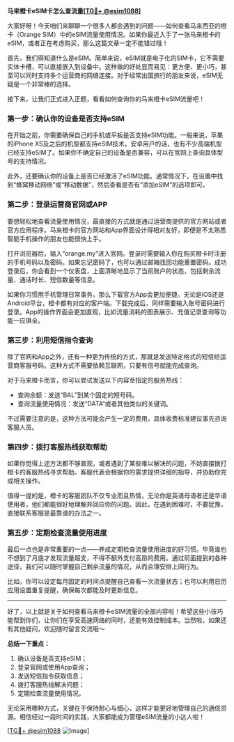 **马来橙卡eSIM卡怎么查流量[[TG💪+ @esim1088](https://t.me/s/esim1088)]**

大家好呀！今天咱们来聊聊一个很多人都会遇到的问题——如何查看马来西亚的橙卡（Orange SIM）中的eSIM流量使用情况。如果你最近入手了一张马来橙卡的eSIM，或者正在考虑购买，那么这篇文章一定不能错过哦！

首先，我们得知道什么是eSIM。简单来说，eSIM就是电子化的SIM卡，它不需要实体卡槽，可以直接嵌入到设备中。这样做的好处显而易见：更方便、更小巧，甚至可以同时支持多个运营商的网络连接。对于经常出国旅行的朋友来说，eSIM无疑是一个非常棒的选择。

接下来，让我们正式进入正题，看看如何查询你的马来橙卡eSIM流量吧！

### **第一步：确认你的设备是否支持eSIM**
在开始之前，你需要确保自己的手机或平板是否支持eSIM功能。一般来说，苹果的iPhone XS及之后的机型都支持eSIM技术。安卓用户的话，也有不少高端机型已经支持eSIM了。如果你不确定自己的设备是否兼容，可以在官网上查询具体型号的支持情况。

此外，还要确认你的设备上是否已经激活了eSIM功能。通常情况下，在设置中找到“蜂窝移动网络”或“移动数据”，然后查看是否有“添加eSIM”的选项即可。

### **第二步：登录运营商官网或APP**
要想轻松地查看流量使用情况，最直接的方式就是通过运营商提供的官方网站或者官方应用程序。马来橙卡的官方网站和App界面设计得相对友好，即便是不太熟悉智能手机操作的朋友也能很快上手。

打开浏览器后，输入“orange.my”进入官网。登录时需要输入你在购买橙卡时注册的手机号码以及密码。如果忘记密码了，也可以通过邮箱找回功能重置密码。成功登录后，你会看到一个仪表盘，上面清晰地显示了当前账户的状态，包括剩余流量、通话时长、短信数量等信息。

如果你习惯用手机管理日常事务，那么下载官方App会更加便捷。无论是iOS还是Android平台，橙卡都有对应的客户端。下载完成后，同样需要输入账号密码进行登录。App的操作界面会更加直观，比如流量消耗的图表展示、充值记录查询等功能一应俱全。

### **第三步：利用短信指令查询**
除了官网和App之外，还有一种更为传统的方式，那就是发送特定格式的短信给运营商客服号码。这种方式不需要依赖互联网，只要有信号就能完成查询。

对于马来橙卡而言，你可以尝试发送以下内容至指定的服务热线：

- 查询余额：发送“BAL”到某个固定的短号码。
- 查询流量使用情况：发送“DATA”或者其他类似的关键词。

不过需要注意的是，这种方法可能会产生一定的费用，具体收费标准建议事先咨询客服人员。

### **第四步：拨打客服热线获取帮助**
如果你觉得上述方法都不够直观，或者遇到了某些难以解决的问题，不妨直接拨打橙卡的客服热线寻求帮助。客服代表会根据你的需求提供详细的指导，并协助你完成相关操作。

值得一提的是，橙卡的客服团队不仅专业而且热情，无论你是英语母语者还是华语使用者，他们都能很好地理解并回应你的问题。因此，在遇到困难时，不要犹豫，直接联系客服是最靠谱的办法之一。

### **第五步：定期检查流量使用进度**
最后一点也是非常重要的一点——养成定期检查流量使用进度的好习惯。毕竟谁也不想到了月底才发现流量超支，不得不额外支付高昂的费用。通过前面提到的各种途径，我们可以随时掌握自己剩余流量的情况，从而合理安排上网行为。

比如，你可以设定每月固定的时间点提醒自己查看一次流量状态；也可以利用日历应用设置重复提醒，确保每次都能及时更新信息。

---

好了，以上就是关于如何查看马来橙卡eSIM流量的全部内容啦！希望这些小技巧能帮到你们，让你们在享受高速网络的同时，还能有效控制成本。当然啦，如果还有其他疑问，欢迎随时留言交流哦～

**总结一下重点：**
1. 确认设备是否支持eSIM；
2. 登录官网或使用App查询；
3. 发送短信指令获取信息；
4. 拨打客服热线解决问题；
5. 定期检查流量使用情况。

无论采用哪种方式，关键在于保持耐心与细心，这样才能更好地管理自己的通信资源。相信经过一段时间的实践，大家都能成为管理eSIM流量的小达人啦！

[[TG💪+ @esim1088](https://t.me/s/esim1088) ![Image](https://i.postimg.cc/4NQfJmqS/Snipaste-2025-05-13-00-14-12.png)]